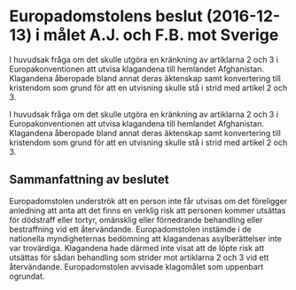# Europadomstolens beslut (2016-12-13) i målet A.J. och F.B. mot Sverige

I huvudsak fråga om det skulle utgöra en kränkning av artiklarna 2 och 3 i Europakonventionen att utvisa klagandena till hemlandet Afghanistan. Klagandena åberopade bland annat deras äktenskap samt konvertering till kristendom som grund för att en utvisning skulle stå i strid med artikel 2 och 3.

I huvudsak fråga om det skulle utgöra en kränkning av artiklarna 2 och 3 i Europakonventionen att utvisa klagandena till hemlandet Afghanistan. Klagandena åberopade bland annat deras äktenskap samt konvertering till kristendom som grund för att en utvisning skulle stå i strid med artikel 2 och 3.

## Sammanfattning av beslutet

Europadomstolen underströk att en person inte får utvisas om det föreligger anledning att anta att det finns en verklig risk att personen kommer utsättas för dödstraff eller tortyr, omänsklig eller förnedrande behandling eller bestraffning vid ett återvändande. Europadomstolen instämde i de nationella myndigheternas bedömning att klagandenas asylberättelser inte var trovärdiga. Klagandena hade därmed inte visat att de löpte risk att utsättas för sådan behandling som strider mot artiklarna 2 och 3 vid ett återvändande. Europadomstolen avvisade klagomålet som uppenbart ogrundat.
